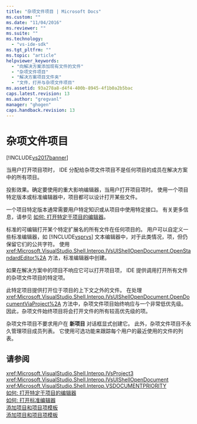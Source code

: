 ```yaml
---
title: "杂项文件项目 | Microsoft Docs"
ms.custom: ""
ms.date: "11/04/2016"
ms.reviewer: ""
ms.suite: ""
ms.technology: 
  - "vs-ide-sdk"
ms.tgt_pltfrm: ""
ms.topic: "article"
helpviewer_keywords: 
  - "向解决方案添加现有文件的文件"
  - "杂项文件项目"
  - "解决方案项目文件夹"
  - "文件，打开与杂项文件项目"
ms.assetid: 93a278a8-d4f4-400b-8945-4f1b0a2b5bac
caps.latest.revision: 13
ms.author: "gregvanl"
manager: "ghogen"
caps.handback.revision: 13
---
```

# 杂项文件项目
[!INCLUDE[vs2017banner](../../code-quality/includes/vs2017banner.md)]

当用户打开项目项时， IDE 分配给杂项文件项目不是任何项目的成员在解决方案中的所有项目。  
  
 投影效果。确定要使用的重大影响编辑器，当用户打开项目项时。  使用一个项目特定版本或标准编辑器中，项目都可以设计打开某些文件。  
  
 一个项目特定版本通常需要用户特定知识或从项目中使用特定接口。  有关更多信息，请参见 [如何: 打开特定于项目的编辑器](../../extensibility/how-to-open-project-specific-editors.md)。  
  
 标准的可编辑打开某个特定扩展名的所有文件在任何项目的。  用户可以自定义一些标准编辑器，如 [!INCLUDE[vsprvs](../../code-quality/includes/vsprvs_md.md)] 文本编辑器中，对于此类情况，项，但仍保留它们的公共字符。  使用 <xref:Microsoft.VisualStudio.Shell.Interop.IVsUIShellOpenDocument.OpenStandardEditor%2A> 方法，标准编辑器中创建。  
  
 如果在解决方案中的项目不响应它可以打开项目项， IDE 提供调用打开所有文件的杂项文件项目的特定项。  
  
 此特定项目提供打开位于项目的上下文之外的文件。  在处理 <xref:Microsoft.VisualStudio.Shell.Interop.IVsUIShellOpenDocument.OpenDocumentViaProject%2A> 方法中，杂项文件项目始终响应与一个非常低优先级。  因此，杂项文件始终项目将会打开文件的所有较高优先级的项。  
  
 杂项文件项目不要求用户在 **新项目** 对话框显式创建它。  此外，杂项文件项目不永久管理项目成员列表。  它使用可选功能来跟踪每个用户的最近使用的文件的列表。  
  
## 请参阅  
 <xref:Microsoft.VisualStudio.Shell.Interop.IVsProject3>   
 <xref:Microsoft.VisualStudio.Shell.Interop.IVsUIShellOpenDocument>   
 <xref:Microsoft.VisualStudio.Shell.Interop.VSDOCUMENTPRIORITY>   
 [如何: 打开特定于项目的编辑器](../../extensibility/how-to-open-project-specific-editors.md)   
 [如何: 打开标准编辑器](../../extensibility/how-to-open-standard-editors.md)   
 [添加项目和项目项模板](../../extensibility/internals/adding-project-and-project-item-templates.md)   
 [添加项目和项目项模板](../../extensibility/internals/adding-project-and-project-item-templates.md)